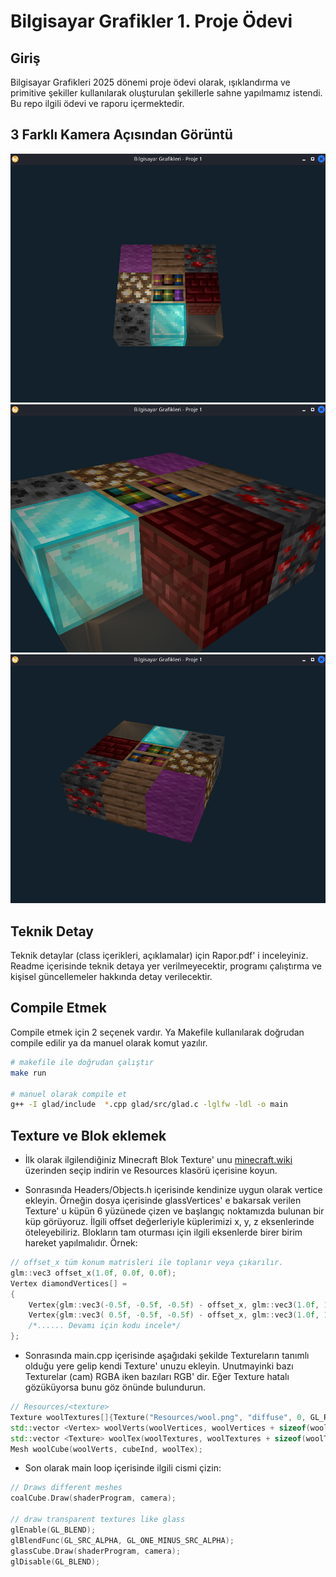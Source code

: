 # Bilgisayar Grafikler 1. Proje Ödevi

## Giriş
Bilgisayar Grafikleri 2025 dönemi proje ödevi olarak, ışıklandırma ve primitive şekiller kullanılarak oluşturulan şekillerle sahne yapılmamız istendi. Bu repo ilgili ödevi ve raporu içermektedir.

## 3 Farklı Kamera Açısından Görüntü
![1. Kamera Açısı](SS/0.png)
![2. Kamera Açısı](SS/1.png)
![3. Kamera Açısı](SS/2.png)

## Teknik Detay
Teknik detaylar (class içerikleri, açıklamalar) için Rapor.pdf' i inceleyiniz. Readme içerisinde teknik detaya yer verilmeyecektir, programı çalıştırma ve kişisel güncellemeler hakkında detay verilecektir.

## Compile Etmek
Compile etmek için 2 seçenek vardır. Ya Makefile kullanılarak doğrudan compile edilir ya da manuel olarak komut yazılır.
```bash
# makefile ile doğrudan çalıştır
make run

# manuel olarak compile et
g++ -I glad/include  *.cpp glad/src/glad.c -lglfw -ldl -o main
```

## Texture ve Blok eklemek
- İlk olarak ilgilendiğiniz Minecraft Blok Texture' unu [minecraft.wiki](https://minecraft.wiki/w/Category:Block_textures) üzerinden seçip indirin ve Resources klasörü içerisine koyun.

- Sonrasında Headers/Objects.h içerisinde kendinize uygun olarak vertice ekleyin. Örneğin dosya içerisinde glassVertices' e bakarsak verilen Texture' u küpün 6 yüzünede çizen ve başlangıç noktamızda bulunan bir küp görüyoruz. İlgili offset değerleriyle küplerimizi x, y, z eksenlerinde öteleyebiliriz. Blokların tam oturması için ilgili eksenlerde birer birim hareket yapılmalıdır. Örnek:
```cpp
// offset_x tüm konum matrisleri ile toplanır veya çıkarılır.
glm::vec3 offset_x(1.0f, 0.0f, 0.0f);
Vertex diamondVertices[] =
{ 
    Vertex{glm::vec3(-0.5f, -0.5f, -0.5f) - offset_x, glm::vec3(1.0f, 1.0f, 1.0f), glm::vec3(0.0f, 0.0f, -1.0f), glm::vec2(0.0f, 0.0f)},  // Bottom-left
    Vertex{glm::vec3( 0.5f, -0.5f, -0.5f) - offset_x, glm::vec3(1.0f, 1.0f, 1.0f), glm::vec3(0.0f, 0.0f, -1.0f), glm::vec2(1.0f, 0.0f)},  // Bottom-right
    /*...... Devamı için kodu incele*/
};
```

- Sonrasında main.cpp içerisinde aşağıdaki şekilde Textureların tanımlı olduğu yere gelip kendi Texture' unuzu ekleyin. Unutmayinki bazı Texturelar (cam) RGBA iken bazıları RGB' dir. Eğer Texture hatalı gözüküyorsa bunu göz önünde bulundurun.
```cpp
// Resources/<texture>
Texture woolTextures[]{Texture("Resources/wool.png", "diffuse", 0, GL_RGB, GL_UNSIGNED_BYTE)};
std::vector <Vertex> woolVerts(woolVertices, woolVertices + sizeof(woolVertices) / sizeof(Vertex));
std::vector <Texture> woolTex(woolTextures, woolTextures + sizeof(woolTextures) / sizeof(Texture));
Mesh woolCube(woolVerts, cubeInd, woolTex);
```

- Son olarak main loop içerisinde ilgili cismi çizin:
```cpp
// Draws different meshes
coalCube.Draw(shaderProgram, camera);
		
// draw transparent textures like glass
glEnable(GL_BLEND);
glBlendFunc(GL_SRC_ALPHA, GL_ONE_MINUS_SRC_ALPHA);
glassCube.Draw(shaderProgram, camera);
glDisable(GL_BLEND);
```

